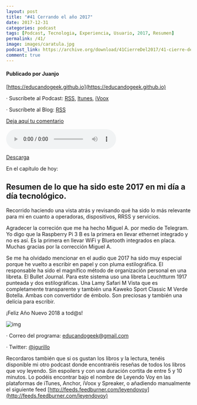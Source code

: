 ```yaml
---
layout: post
title: "#41 Cerrando el año 2017"
date: 2017-12-31
categories: podcast
tags: [Podcast, Tecnologia, Experiencia, Usuario, 2017, Resumen]
permalink: /41/
image: images/caratula.jpg
podcast_link: https://archive.org/download/41CierreDel2017/41-cierre-del-2017.mp3
comment: true
---
```


#### Publicado por Juanjo

[https://educandogeek.github.io](https://educandogeek.github.io)

· Suscríbete al Podcast: [RSS](http://feeds.feedburner.com/educandogeek), [Itunes](https://itunes.apple.com/es/podcast/educando-geek/id1110060146?mt=2), [iVoox](https://www.ivoox.com/podcast-educando-geek_sq_f1289274_1.html)

· Suscríbete al Blog: [RSS](http://feeds.feedburner.com/educandogeekblog)

[Deja aquí tu comentario](https://educandogeek.github.io/41/)

<audio controls>
  <source src="{{ page.podcast_link }}" type="audio/mp3">
</audio>


[Descarga][Mp3]


En el capítulo de hoy:

## Resumen de lo que ha sido este 2017 en mi día a día tecnológico.

Recorrido haciendo una vista atrás y revisando qué ha sido lo más relevante para mi en cuanto a operadoras, dispositivos, RRSS y servicios. 

Agradecer la correción que me ha hecho Miguel A. por medio de Telegram. Yo digo que la Raspberry Pi 3 B es la primera en llevar ethernet integrado y no es así. Es la primera en llevar WiFi y Bluetooth integrados en placa. Muchas gracias por la corrección Miguel A. 

Se me ha olvidado mencionar en el audio que 2017 ha sido muy especial porque he vuelto a escribir en papel y con pluma estilográfica. El responsable ha sido el magnífico método de organización personal en una libreta. El Bullet Journal. Para este sistema uso una libreta Leuchtturm 1917 punteada y dos estilográficas. Una Lamy Safari M Vista que es completamente transparente y también una Kaweko Sport Classic M Verde Botella. Ambas con convertidor de émbolo. Son preciosas y también una delícia para escribir. 

¡Feliz Año Nuevo 2018 a tod@s!


![img](https://i0.wp.com/webadictos.com/media/2016/12/apps-fiesta-ancc83o-nuevo-2018.jpg?fit=450%2C287&ssl=1)


· Correo del programa: [educandogeek@gmail.com](mailto:educandogeek@gmail.com)

· Twitter: [@jgurillo](https://twitter.com/jgurillo)

Recordaros también que si os gustan los libros y la lectura, tenéis disponible mi otro podcast donde encontraréis reseñas de todos los libros que voy leyendo. Sin espoilers y con una duración cortita de entre 5 y 10 minutos. Lo podéis encontrar bajo el nombre de Leyendo Voy en las plataformas de iTunes, Anchor, iVoox y Spreaker, o añadiendo manualmente el siguiente feed [http://feeds.feedburner.com/leyendovoy](http://feeds.feedburner.com/leyendovoy)



[Mp3]: https://archive.org/download/41CierreDel2017/41-cierre-del-2017.mp3
